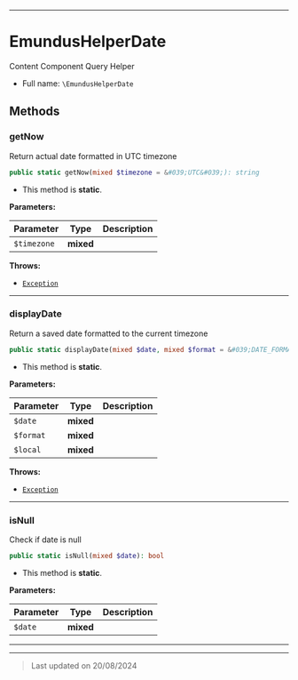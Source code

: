 ***

# EmundusHelperDate

Content Component Query Helper



* Full name: `\EmundusHelperDate`




## Methods


### getNow

Return actual date formatted in UTC timezone

```php
public static getNow(mixed $timezone = &#039;UTC&#039;): string
```



* This method is **static**.




**Parameters:**

| Parameter | Type | Description |
|-----------|------|-------------|
| `$timezone` | **mixed** |  |




**Throws:**

- [`Exception`](./Exception.md)




***

### displayDate

Return a saved date formatted to the current timezone

```php
public static displayDate(mixed $date, mixed $format = &#039;DATE_FORMAT_LC2&#039;, mixed $local = 1): string
```



* This method is **static**.




**Parameters:**

| Parameter | Type | Description |
|-----------|------|-------------|
| `$date` | **mixed** |  |
| `$format` | **mixed** |  |
| `$local` | **mixed** |  |




**Throws:**

- [`Exception`](./Exception.md)




***

### isNull

Check if date is null

```php
public static isNull(mixed $date): bool
```



* This method is **static**.




**Parameters:**

| Parameter | Type | Description |
|-----------|------|-------------|
| `$date` | **mixed** |  |






***


***
> Last updated on 20/08/2024
